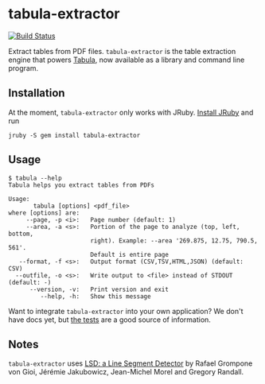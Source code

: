 tabula-extractor
================

[![Build Status](https://travis-ci.org/jazzido/tabula-extractor.png)](https://travis-ci.org/jazzido/tabula-extractor)

Extract tables from PDF files. `tabula-extractor` is the table extraction engine that powers [Tabula](http://tabula.nerdpower.org), now available as a library and command line program.

## Installation

At the moment, `tabula-extractor` only works with JRuby. [Install JRuby](http://jruby.org/getting-started) and run

``
jruby -S gem install tabula-extractor
``


## Usage

```
$ tabula --help
Tabula helps you extract tables from PDFs

Usage:
       tabula [options] <pdf_file>
where [options] are:
     --page, -p <i>:   Page number (default: 1)
     --area, -a <s>:   Portion of the page to analyze (top, left, bottom,
                       right). Example: --area '269.875, 12.75, 790.5, 561'.
                       Default is entire page
   --format, -f <s>:   Output format (CSV,TSV,HTML,JSON) (default: CSV)
  --outfile, -o <s>:   Write output to <file> instead of STDOUT (default: -)
      --version, -v:   Print version and exit
         --help, -h:   Show this message
```

Want to integrate `tabula-extractor` into your own application? We don't have docs yet, but [the tests](test/tests.rb) are a good source of information.

## Notes

`tabula-extractor` uses [LSD: a Line Segment Detector](http://www.ipol.im/pub/art/2012/gjmr-lsd/) by Rafael Grompone von Gioi, Jérémie Jakubowicz, Jean-Michel Morel and Gregory Randall.

